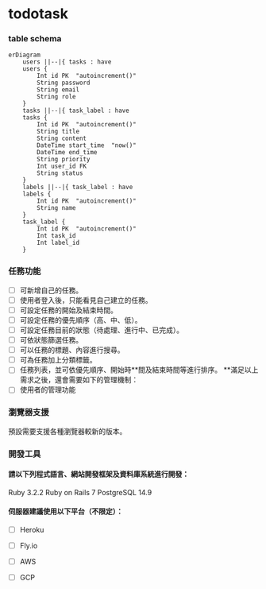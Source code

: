 # todotask
### table schema
```mermaid
erDiagram
    users ||--|{ tasks : have
	users {
		Int id PK  "autoincrement()"
		String password
		String email
		String role
	}
    tasks ||--|{ task_label : have
	tasks {
		Int id PK  "autoincrement()"
		String title
		String content
		DateTime start_time  "now()"
		DateTime end_time
		String priority
		Int user_id FK
		String status
	}
    labels ||--|{ task_label : have
	labels {
		Int id PK  "autoincrement()"
		String name
	}
    task_label {
		Int id PK  "autoincrement()"
		Int task_id
		Int label_id
	}
```
### 任務功能
 - [ ] 可新增自己的任務。
 - [ ] 使用者登入後，只能看見自己建立的任務。
 - [ ] 可設定任務的開始及結束時間。
 - [ ] 可設定任務的優先順序（高、中、低）。
 - [ ] 可設定任務目前的狀態（待處理、進行中、已完成）。
 - [ ] 可依狀態篩選任務。
 - [ ] 可以任務的標題、內容進行搜尋。
 - [ ] 可為任務加上分類標籤。
 - [ ] 任務列表，並可依優先順序、開始時**間及結束時間等進行排序。
**滿足以上需求之後，還會需要如下的管理機制：
 - [ ] 使用者的管理功能

### 瀏覽器支援

預設需要支援各種瀏覽器較新的版本。

### 開發工具

#### 請以下列程式語言、網站開發框架及資料庫系統進行開發：
  Ruby 3.2.2
  Ruby on Rails 7
  PostgreSQL 14.9
#### 伺服器建議使用以下平台（不限定）：
 - [ ] Heroku
 - [ ] Fly.io
 - [ ] AWS
 - [ ] GCP


